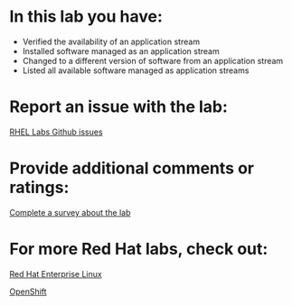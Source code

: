 # In this lab you have: 
* Verified the availability of an application stream
* Installed software managed as an application stream
* Changed to a different version of software from an application stream
* Listed all available software managed as application streams

# Report an issue with the lab:
[RHEL Labs Github issues](https://github.com/rhel-labs/learn-katacoda/issues)


# Provide additional comments or ratings:
[Complete a survey about the lab](https://forms.gle/vipkbKFYcKx9YYSs6)

# For more Red Hat labs, check out:
[Red Hat Enterprise Linux](https://lab.redhat.com)

[OpenShift](https://learn.openshift.com)
